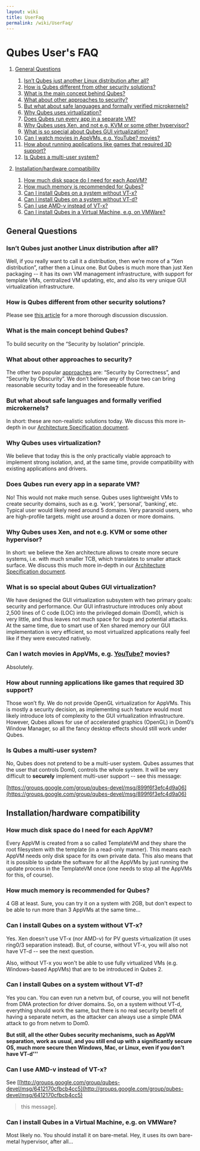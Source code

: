 ```yaml
---
layout: wiki
title: UserFaq
permalink: /wiki/UserFaq/
---
```


Qubes User's FAQ
================

1.  [General Questions](#GeneralQuestions)
    1.  [Isn’t Qubes just another Linux distribution after all?](#IsntQubesjustanotherLinuxdistributionafterall)
    2.  [How is Qubes different from other security solutions?](#HowisQubesdifferentfromothersecuritysolutions)
    3.  [What is the main concept behind Qubes?](#WhatisthemainconceptbehindQubes)
    4.  [What about other approaches to security?](#Whataboutotherapproachestosecurity)
    5.  [But what about safe languages and formally verified microkernels?](#Butwhataboutsafelanguagesandformallyverifiedmicrokernels)
    6.  [Why Qubes uses virtualization?](#WhyQubesusesvirtualization)
    7.  [Does Qubes run every app in a separate VM?](#DoesQubesruneveryappinaseparateVM)
    8.  [Why Qubes uses Xen, and not e.g. KVM or some other hypervisor?](#WhyQubesusesXenandnote.g.KVMorsomeotherhypervisor)
    9.  [What is so special about Qubes GUI virtualization?](#WhatissospecialaboutQubesGUIvirtualization)
    10. [Can I watch movies in AppVMs, e.g. YouTube? movies?](#CanIwatchmoviesinAppVMse.g.YouTubemovies)
    11. [How about running applications like games that required 3D support?](#Howaboutrunningapplicationslikegamesthatrequired3Dsupport)
    12. [Is Qubes a multi-user system?](#IsQubesamulti-usersystem)

2.  [Installation/hardware compatibility](#Installationhardwarecompatibility)
    1.  [How much disk space do I need for each AppVM?](#HowmuchdiskspacedoIneedforeachAppVM)
    2.  [How much memory is recommended for Qubes?](#HowmuchmemoryisrecommendedforQubes)
    3.  [Can I install Qubes on a system without VT-x?](#CanIinstallQubesonasystemwithoutVT-x)
    4.  [Can I install Qubes on a system without VT-d?](#CanIinstallQubesonasystemwithoutVT-d)
    5.  [Can I use AMD-v instead of VT-x?](#CanIuseAMD-vinsteadofVT-x)
    6.  [Can I install Qubes in a Virtual Machine, e.g. on VMWare?](#CanIinstallQubesinaVirtualMachinee.g.onVMWare)

General Questions
-----------------

### Isn’t Qubes just another Linux distribution after all?

Well, if you really want to call it a distribution, then we’re more of a “Xen distribution”, rather then a Linux one. But Qubes is much more than just Xen packaging -- it has its own VM management infrastructure, with support for template VMs, centralized VM updating, etc, and also its very unique GUI virtualization infrastructure.

### How is Qubes different from other security solutions?

Please see [​this article](http://theinvisiblethings.blogspot.com/2012/09/how-is-qubes-os-different-from.html) for a more thorough discussion discussion.

### What is the main concept behind Qubes?

To build security on the “Security by Isolation” principle.

### What about other approaches to security?

The other two popular [​approaches](http://theinvisiblethings.blogspot.com/2008/09/three-approaches-to-computer-security.html) are: “Security by Correctness”, and “Security by Obscurity”. We don’t believe any of those two can bring reasonable security today and in the foreseeable future.

### But what about safe languages and formally verified microkernels?

In short: these are non-realistic solutions today. We discuss this more in-depth in our [​Architecture Specification document](http://qubes-os.org/files/doc/arch-spec-0.3.pdf).

### Why Qubes uses virtualization?

We believe that today this is the only practically viable approach to implement strong isolation, and, at the same time, provide compatibility with existing applications and drivers.

### Does Qubes run every app in a separate VM?

No! This would not make much sense. Qubes uses lightweight VMs to create security domains, such as e.g. ‘work’, ‘personal’, ‘banking’, etc. Typical user would likely need around 5 domains. Very paranoid users, who are high-profile targets. might use around a dozen or more domains.

### Why Qubes uses Xen, and not e.g. KVM or some other hypervisor?

In short: we believe the Xen architecture allows to create more secure systems, i.e. with much smaller TCB, which translates to smaller attack surface. We discuss this much more in-depth in our [​Architecture Specification document](http://qubes-os.org/files/doc/arch-spec-0.3.pdf).

### What is so special about Qubes GUI virtualization?

We have designed the GUI virtualization subsystem with two primary goals: security and performance. Our GUI infrastructure introduces only about 2,500 lines of C code (LOC) into the privileged domain (Dom0), which is very little, and thus leaves not much space for bugs and potential attacks. At the same time, due to smart use of Xen shared memory our GUI implementation is very efficient, so most virtualized applications really feel like if they were executed natively.

### Can I watch movies in AppVMs, e.g. [YouTube?](/wiki/YouTube) movies?

Absolutely.

### How about running applications like games that required 3D support?

Those won’t fly. We do not provide OpenGL virtualization for AppVMs. This is mostly a security decision, as implementing such feature would most likely introduce lots of complexity to the GUI virtualization infrastructure. However, Qubes allows for use of accelerated graphics (OpenGL) in Dom0’s Window Manager, so all the fancy desktop effects should still work under Qubes.

### Is Qubes a multi-user system?

No, Qubes does not pretend to be a multi-user system. Qubes assumes that the user that controls Dom0, controls the whole system. It will be very difficult to **securely** implement multi-user support -- see this message:

[​https://groups.google.com/group/qubes-devel/msg/899f6f3efc4d9a06](https://groups.google.com/group/qubes-devel/msg/899f6f3efc4d9a06)

Installation/hardware compatibility
-----------------------------------

### How much disk space do I need for each AppVM?

Every AppVM is created from a so called TemplateVM and they share the root filesystem with the template (in a read-only manner). This means each AppVM needs only disk space for its own private data. This also means that it is possible to update the software for all the AppVMs by just running the update process in the TemplateVM once (one needs to stop all the AppVMs for this, of course).

### How much memory is recommended for Qubes?

4 GB at least. Sure, you can try it on a system with 2GB, but don't expect to be able to run more than 3 AppVMs at the same time...

### Can I install Qubes on a system without VT-x?

Yes. Xen doesn't use VT-x (nor AMD-v) for PV guests virtualization (it uses ring0/3 separation instead). But, of course, without VT-x, you will also not have VT-d -- see the next question.

Also, without VT-x you won't be able to use fully virtualized VMs (e.g. Windows-based AppVMs) that are to be introduced in Qubes 2.

### Can I install Qubes on a system without VT-d?

Yes you can. You can even run a netvm but, of course, you will not benefit from DMA protection for driver domains. So, on a system without VT-d, everything should work the same, but there is no real security benefit of having a separate netvm, as the attacker can always use a simple DMA attack to go from netvm to Dom0.

**But still, all the other Qubes security mechanisms, such as AppVM separation, work as usual, and you still end up with a significantly secure OS, much more secure then Windows, Mac, or Linux, even if you don't have VT-d'''**

### Can I use AMD-v instead of VT-x?

See [[​http://groups.google.com/group/qubes-devel/msg/6412170cfbcb4cc5](http://groups.google.com/group/qubes-devel/msg/6412170cfbcb4cc5)

> this message].

### Can I install Qubes in a Virtual Machine, e.g. on VMWare?

Most likely no. You should install it on bare-metal. Hey, it uses its own bare-metal hypervisor, after all...
